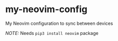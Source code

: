 # my-neovim-config
My Neovim configuration to sync between devices

*NOTE:* Needs `pip3 install neovim` package
